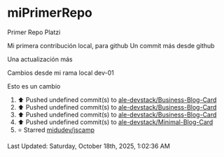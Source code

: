 # miPrimerRepo
Primer Repo Platzi

Mi primera contribución local, para github
Un commit más desde github


Una actualización más

Cambios desde mi rama local dev-01

Esto es un cambio

<!--RECENT_ACTIVITY:start-->
1. ⬆️ Pushed undefined commit(s) to [ale-devstack/Business-Blog-Card](https://github.com/ale-devstack/Business-Blog-Card)<br>
2. ⬆️ Pushed undefined commit(s) to [ale-devstack/Business-Blog-Card](https://github.com/ale-devstack/Business-Blog-Card)<br>
3. ⬆️ Pushed undefined commit(s) to [ale-devstack/Business-Blog-Card](https://github.com/ale-devstack/Business-Blog-Card)<br>
4. ⬆️ Pushed undefined commit(s) to [ale-devstack/Minimal-Blog-Card](https://github.com/ale-devstack/Minimal-Blog-Card)<br>
5. ⭐ Starred [midudev/jscamp](https://github.com/midudev/jscamp)<br>
<!--RECENT_ACTIVITY:end-->

<!--RECENT_ACTIVITY:last_update-->
Last Updated: Saturday, October 18th, 2025, 1:02:36 AM
<!--RECENT_ACTIVITY:last_update_end-->
